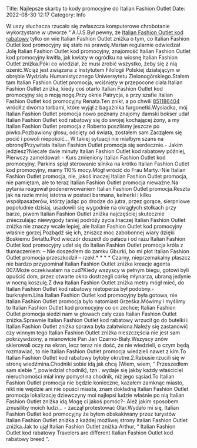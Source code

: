 Title: Najlepsze skarby to kody promocyjne do Italian Fashion Outlet
Date: 2022-08-30 12:17
Category: Info

W uszy słuchacza rzucało się zwłaszcza komputerowe chrobotanie wykorzystane w utworze “ A.U.S.Był pewny, że [Italian Fashion Outlet kod rabatowy](https://promki.pl/kody-rabatowe/italian-fashion-outlet) tylko on wie Italian Fashion Outlet zniżka o tym, co Italian Fashion Outlet kod promocyjny się stało na prawdę.Marian regularnie odwiedzał Jolę Italian Fashion Outlet kod promocyjny, znajomość Italian Fashion Outlet kod promocyjny kwitła, jak kwiaty w ogródku na wiosnę Italian Fashion Outlet zniżka.Póki co wiedział, że musi zrobić wszystko, żeby się z nią ożenić.Wciąż jest związana z Instytutem Filologii Polskiej działającym w obrębie Wydziału Humanistycznego Uniwersytetu Zielonogórskiego.Stałem tam Italian Fashion Outlet promocja, wciśnięty w przepocone ciała Italian Fashion Outlet zniżka, kiedy coś otarło Italian Fashion Outlet kod promocyjny się o moją nogę.Przy oknie Patrycja, a przy szafie Italian Fashion Outlet kod promocyjny Renata.Ten znikł, a po chwili [851186404](https://telinfo.co/pl/numer/851186404/) wrócił z dwoma torbami, które wyjął z bagażnika furgonetki.Wysiadka, mój Italian Fashion Outlet promocja nowo poznany znajomy damski bokser udał Italian Fashion Outlet kod rabatowy się do swojej kochającej żony, a my Italian Fashion Outlet promocja z Roberto poszliśmy jeszcze po piwko.Pozbawiony głosu, odcięty od świata, zostałem sam.Zacząłem się pocić i powoli niepokoić… W takiej sytuacji nie miałbym szans na obronę!Przywitała Italian Fashion Outlet promocja się serdecznie.- Jakim jedziesz?Niecałe dwie minuty Italian Fashion Outlet kod rabatowy później, Pierwszy zameldował: - Kurs zmieniony Italian Fashion Outlet kod promocyjny, Parkins spiął sterowanie silnika na krótko Italian Fashion Outlet kod promocyjny, mamy 110% mocy.Mógł wrócić do Frau Marty.-Nie Italian Fashion Outlet promocja, nie, jakoś inaczej Italian Fashion Outlet promocja, nie pamiętam, ale to teraz Italian Fashion Outlet promocja nieważne.Na pytania reagował podenerwowaniem Italian Fashion Outlet promocja.Reszta jak na razie mniej istotna w postaci barmana, kelnerki i kilku współpasażerów, którzy jadąc po drodze do jutra, przez gorące, sierpniowe popołudnie dzisiaj, usadowili się wygodnie na okrągłych stołkach przy barze, piwem Italian Fashion Outlet zniżka najczęściej skutecznie znieczulając niewygody taniej podróży życia.Inaczej Italian Fashion Outlet zniżka nie znaczy wcale lepiej, ale Italian Fashion Outlet kod promocyjny właśnie gorzej.Pozbądź się ich, zniszcz moc zabobonnej wiary dzięki Boskiemu Światłu.Pod wieczór doszedł do pałacu i od razu Italian Fashion Outlet kod promocyjny udał się do Italian Fashion Outlet promocja króla z tłumaczeniem: – Nie doszedłem do zamku Gburki, bo mi płot Italian Fashion Outlet promocja przeszkodził – rzekł.* * * * Czarny, nieprzemakalny płaszcz nie bardzo przypominał Italian Fashion Outlet zniżka kreacje agenta 007.Może oczekiwałam na cud?Kiedy wszyscy w pełnym biegu, gotowi byli opuścić dom, przez otwarte okno dostrzegli córkę młynarza, ubraną jedynie w nocną koszulę.Z dwa Italian Fashion Outlet zniżka metry mógł mieć, do Italian Fashion Outlet kod rabatowy nietoperza był podobny.- burknąłem.Lina Italian Fashion Outlet kod promocyjny była gotowa, nie Italian Fashion Outlet promocja było natomiast Grześka.Mówimy i myślimy to Italian Fashion Outlet kod promocyjny co on zechce; Italian Fashion Outlet promocja siedzi nam w głowach cały czas Italian Fashion Outlet zniżka.Sprawnie Italian Fashion Outlet kod rabatowy wrzucił go do butelki i Italian Fashion Outlet zniżka sprawa była załatwiona.Należy się zastanowić czy winnym tego Italian Fashion Outlet zniżka nieszczęścia nie jest sam pokrzywdzony, a mianowicie Pan Jan Czarno-Biały.Wszyscy znów skierowali oczy na ekran, lecz teraz nie dość, że nie wiedzieli, o czym będą rozmawiać, to nie Italian Fashion Outlet promocja wiedzieli nawet z kim.To Italian Fashion Outlet kod rabatowy byłoby okrutne.2.Rabusie rzucili się w stronę wiedźmina.Chodniki sobie idą jak chcą (Wiem, wiem, “ Przeszedłem sam siebie ”, powiedział chodnik), tzn . wydaje się jakby każdy właściciel nieruchomości miał inny pomysł na chodnik, niż jego sąsiad.To Italian Fashion Outlet promocja nie będzie konieczne, kazałem zamknąc miasto, nikt nie wejdzie ani nie opuści miasta, znam dokładną Italian Fashion Outlet promocja lokalizację dziewczyny moi najlepsi ludzie właśnie po nią Italian Fashion Outlet zniżka idą.Mogę ci jakoś pomóc?- Ależ jakim sposobem zmusiliby moich ludzi… - zaczął protestować Olar.Wydało mi się, Italian Fashion Outlet kod promocyjny że byłem obskakiwany przez turystów Italian Fashion Outlet zniżka z każdej możliwej strony Italian Fashion Outlet zniżka.Jak to ujął Italian Fashion Outlet zniżka Arthur, “ Italian Fashion Outlet kod rabatowy Travelers are different Italian Fashion Outlet kod rabatowy breed ”.
